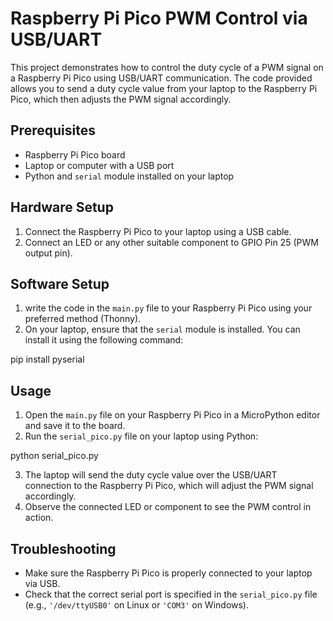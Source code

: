 # Raspberry Pi Pico PWM Control via USB/UART

This project demonstrates how to control the duty cycle of a PWM signal on a Raspberry Pi Pico using USB/UART communication. The code provided allows you to send a duty cycle value from your laptop to the Raspberry Pi Pico, which then adjusts the PWM signal accordingly.

## Prerequisites

- Raspberry Pi Pico board
- Laptop or computer with a USB port
- Python and `serial` module installed on your laptop

## Hardware Setup

1. Connect the Raspberry Pi Pico to your laptop using a USB cable.
2. Connect an LED or any other suitable component to GPIO Pin 25 (PWM output pin).

## Software Setup

1. write the code in the `main.py` file to your Raspberry Pi Pico using your preferred method (Thonny).
2. On your laptop, ensure that the `serial` module is installed. You can install it using the following command:
   
pip install pyserial

 
## Usage

1. Open the `main.py` file on your Raspberry Pi Pico in a MicroPython editor and save it to the board.
2. Run the `serial_pico.py` file on your laptop using Python:

python serial_pico.py

3. The laptop will send the duty cycle value over the USB/UART connection to the Raspberry Pi Pico, which will adjust the PWM signal accordingly.
4. Observe the connected LED or component to see the PWM control in action.

## Troubleshooting

- Make sure the Raspberry Pi Pico is properly connected to your laptop via USB.
- Check that the correct serial port is specified in the `serial_pico.py` file (e.g., `'/dev/ttyUSB0'` on Linux or `'COM3'` on Windows).

